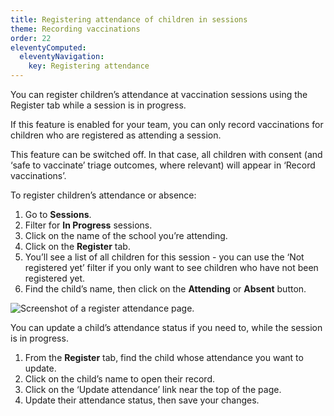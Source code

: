 ```yaml
---
title: Registering attendance of children in sessions
theme: Recording vaccinations
order: 22
eleventyComputed:
  eleventyNavigation:
    key: Registering attendance
---
```


You can register children’s attendance at vaccination sessions using the Register tab while a session is in progress.

If this feature is enabled for your team, you can only record vaccinations for children who are registered as attending a session.

This feature can be switched off. In that case, all children with consent (and ‘safe to vaccinate’ triage outcomes, where relevant) will appear in ‘Record vaccinations’.

To register children’s attendance or absence:

1. Go to **Sessions**.
2. Filter for **In Progress** sessions.
3. Click on the name of the school you’re attending.
4. Click on the **Register** tab.
5. You’ll see a list of all children for this session - you can use the ‘Not registered yet’ filter if you only want to see children who have not been registered yet.
6. Find the child’s name, then click on the **Attending** or **Absent** button.

![Screenshot of a register attendance page.](/assets/images/session-attendance.png 'You must register attendance before you can record vaccinations.')

You can update a child’s attendance status if you need to, while the session is in progress.

1. From the **Register** tab, find the child whose attendance you want to update.
2. Click on the child’s name to open their record.
3. Click on the ‘Update attendance’ link near the top of the page.
4. Update their attendance status, then save your changes.
